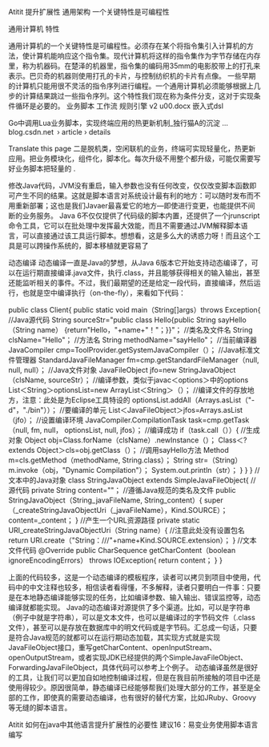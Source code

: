 Atitit 提升扩展性 通用架构 一个关键特性是可编程性

通用计算机  特性

通用计算机的一个关键特性是可编程性。必须存在某个将指令集引入计算机的方法，使计算机能响应这个指令集。现代计算机将这样的指令集作为字节存储在内存里，称为机器码。在楚泽的机器里，指令集的编码用35mm的电影胶带上的打孔来表示。巴贝奇的机器则使用打孔的卡片，与控制纺织机的卡片有点像。
一些早期的计算机只能用很不灵活的指令序列进行编程。一个通用计算机必须能够根据上几步的计算结果跳过一些指令序列。这个特性我们现在称为条件分支，这对于实现条件循环是必要的。
 业务脚本 工作流 规则引擎 v2 u00.docx
嵌入式dsl


Go中调用Lua业务脚本，实现终端应用的热更新机制_独行猫A的沉淀 ...
blog.csdn.net › article › details



Translate this page
二是脱机类，空闲联机的业务，终端可实现轻量化，热更新应用。把业务模块化，组件化，脚本化。每次升级不用整个都升级，可能仅需要写好业务脚本把轻量的 .

修改Java代码，JVM没有重启，输入参数也没有任何改变，仅仅改变脚本函数即可产生不同的结果。这就是脚本语言对系统设计最有利的地方：可以随时发布而不用重新部署；这也是我们Javaer最喜爱它的地方—即使进行变更，也能提供不间断的业务服务。
Java 6不仅仅提供了代码级的脚本内置，还提供了一个jrunscript命令工具，它可以在批处理中发挥最大效能，而且不需要通过JVM解释脚本语言，可以直接通过该工具运行脚本。想想看，这是多么大的诱惑力呀！而且这个工具是可以跨操作系统的，脚本移植就更容易了


动态编译
动态编译一直是Java的梦想，从Java 6版本它开始支持动态编译了，可以在运行期直接编译.java文件，执行.class，并且能够获得相关的输入输出，甚至还能监听相关的事件。不过，我们最期望的还是给定一段代码，直接编译，然后运行，也就是空中编译执行（on-the-fly），来看如下代码：

public class Client{
public static void main（String[]args）throws Exception{
//Java源代码
String sourceStr="public class Hello{public String sayHello（String name）
{return\"Hello，\"+name+\"！\"；}}"；
//类名及文件名
String clsName="Hello"；
//方法名
String methodName="sayHello"；
//当前编译器
JavaCompiler cmp=ToolProvider.getSystemJavaCompiler（）；
//Java标准文件管理器
StandardJavaFileManager fm=cmp.getStandardFileManager（null, null, null）；
//Java文件对象
JavaFileObject jfo=new StringJavaObject（clsName, sourceStr）；
//编译参数，类似于javac＜options＞中的options
List＜String＞optionsList=new ArrayList＜String＞（）；
//编译文件的存放地方，注意：此处是为Eclipse工具特设的
optionsList.addAll（Arrays.asList（"-d"，"./bin"））；
//要编译的单元
List＜JavaFileObject＞jfos=Arrays.asList（jfo）；
//设置编译环境
JavaCompiler.CompilationTask task=cmp.getTask（null, fm, null，
optionsList, null, jfos）；
//编译成功
if（task.call（））{
//生成对象
Object obj=Class.forName（clsName）.newInstance（）；
Class＜?extends Object＞cls=obj.getClass（）；
//调用sayHello方法
Method m=cls.getMethod（methodName, String.class）；
String str=（String）m.invoke（obj，"Dynamic Compilation"）；
System.out.println（str）；
}
}
}
//文本中的Java对象
class StringJavaObject extends SimpleJavaFileObject{
//源代码
private String content=""；
//遵循Java规范的类名及文件
public StringJavaObject（String_javaFileName, String_content）{
super（_createStringJavaObjectUri（_javaFileName），Kind.SOURCE）；
content=_content；
}
//产生一个URL资源路径
private static URI_createStringJavaObjectUri（String name）{
//注意此处没有设置包名
return URI.create（"String：///"+name+Kind.SOURCE.extension）；
}
//文本文件代码
@Override
public CharSequence getCharContent（boolean ignoreEncodingErrors）
throws IOException{
return content；
}
}

上面的代码较多，这是一个动态编译的模板程序，读者可以拷贝到项目中使用，代码中的中文注释也较多，相信读者看得懂，不多解释，读者只要明白一件事：只要是在本地静态编译能够实现的任务，比如编译参数、输入输出、错误监控等，动态编译就都能实现。
Java的动态编译对源提供了多个渠道。比如，可以是字符串（例子中就是字符串），可以是文本文件，也可以是编译过的字节码文件（.class文件），甚至可以是存放在数据库中的明文代码或是字节码。汇总成一句话，只要是符合Java规范的就都可以在运行期动态加载，其实现方式就是实现JavaFileObject接口，重写getCharContent、openInputStream、openOutputStream，或者实现JDK已经提供的两个SimpleJavaFileObject、ForwardingJavaFileObject，具体代码可以参考上个例子。
动态编译虽然是很好的工具，让我们可以更加自如地控制编译过程，但是在我目前所接触的项目中还是使用得较少。原因很简单，静态编译已经能够帮我们处理大部分的工作，甚至是全部的工作，即使真的需要动态编译，也有很好的替代方案，比如JRuby、Groovy等无缝的脚本语言。
 

Atitit 如何在java中其他语言提升扩展性的必要性
建议16：易变业务使用脚本语言编写

